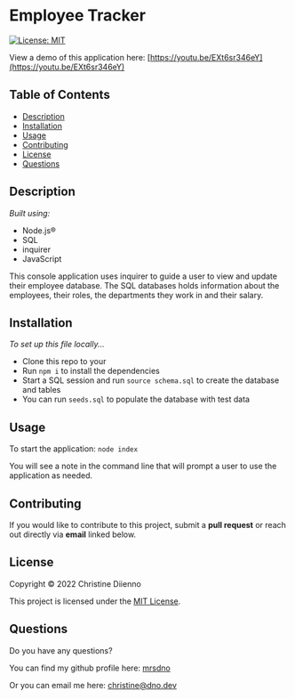 # Employee Tracker 

[![License: MIT](https://img.shields.io/badge/License-MIT-yellow.svg)](https://opensource.org/licenses/MIT)

View a demo of this application here: [https://youtu.be/EXt6sr346eY](https://youtu.be/EXt6sr346eY)

## Table of Contents

* [Description](#description)
* [Installation](#installation)
* [Usage](#usage)
* [Contributing](#contributing)
* [License](#license)
* [Questions](#questions)

## Description

*Built using:*
- Node.js®
- SQL
- inquirer
- JavaScript

This console application uses inquirer to guide a user to view and update their employee database. The SQL databases holds information about the employees, their roles, the departments they work in and their salary.

## Installation

*To set up this file locally...*

 - Clone this repo to your 
 - Run `npm i` to install the dependencies
 - Start a SQL session and run `source schema.sql` to create the database and tables
 - You can run `seeds.sql` to populate the database with test data

## Usage

To start the application: `node index`

You will see a note in the command line that will prompt a user to use the application as needed.

## Contributing

If you would like to contribute to this project, submit a **pull request** or reach out directly via **email** linked below.

## License

Copyright © 2022 Christine Diienno

This project is licensed under the [MIT License](https://mit-license.org/).

## Questions

Do you have any questions? 

You can find my github profile here: [mrsdno](https://github.com/mrsdno)

Or you can email me here: [christine@dno.dev](mailto:christine@dno.dev)
